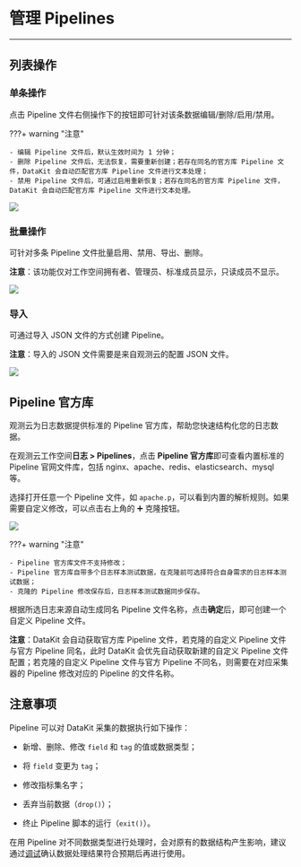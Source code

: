 # 管理 Pipelines

---


## 列表操作

### 单条操作

点击 Pipeline 文件右侧操作下的按钮即可针对该条数据编辑/删除/启用/禁用。

???+ warning "注意"

    - 编辑 Pipeline 文件后，默认生效时间为 1 分钟； 
    - 删除 Pipeline 文件后，无法恢复，需要重新创建；若存在同名的官方库 Pipeline 文件，DataKit 会自动匹配官方库 Pipeline 文件进行文本处理；  
    - 禁用 Pipeline 文件后，可通过启用重新恢复；若存在同名的官方库 Pipeline 文件，DataKit 会自动匹配官方库 Pipeline 文件进行文本处理。

![](img/1-pipeline-1.png)

### 批量操作

可针对多条 Pipeline 文件批量启用、禁用、导出、删除。

**注意**：该功能仅对工作空间拥有者、管理员、标准成员显示，只读成员不显示。

![](img/1-pipeline-5.png)

### 导入

可通过导入 JSON 文件的方式创建 Pipeline。

**注意**：导入的 JSON 文件需要是来自观测云的配置 JSON 文件。

![](img/1-pipeline-3.png)

## Pipeline 官方库

观测云为日志数据提供标准的 Pipeline 官方库，帮助您快速结构化您的日志数据。

在观测云工作空间**日志 > Pipelines**，点击 **Pipeline 官方库**即可查看内置标准的 Pipeline 官网文件库，包括 nginx、apache、redis、elasticsearch、mysql 等。


选择打开任意一个 Pipeline 文件，如 `apache.p`，可以看到内置的解析规则。如果需要自定义修改，可以点击右上角的 :heavy_plus_sign: 克隆按钮。


![](img/2.pipeline_2.png)


???+ warning "注意"

    - Pipeline 官方库文件不支持修改；  
    - Pipeline 官方库自带多个日志样本测试数据，在克隆前可选择符合自身需求的日志样本测试数据；  
    - 克隆的 Pipeline 修改保存后，日志样本测试数据同步保存。


根据所选日志来源自动生成同名 Pipeline 文件名称，点击**确定**后，即可创建一个自定义 Pipeline 文件。

**注意**：DataKit 会自动获取官方库 Pipeline 文件，若克隆的自定义 Pipeline 文件与官方 Pipeline 同名，此时 DataKit 会优先自动获取新建的自定义 Pipeline 文件配置；若克隆的自定义 Pipeline 文件与官方 Pipeline 不同名，则需要在对应采集器的 Pipeline 修改对应的 Pipeline 的文件名称。


<!--
创建完成后，可以在**日志 > Pipelines** 查看所有已经创建的自定义 Pipeline 文件，支持对 Pipeline 编辑/删除/启用/禁用。

![](img/2.pipeline_4.png)
-->

## 注意事项

Pipeline 可以对 DataKit 采集的数据执行如下操作：

- 新增、删除、修改 `field` 和 `tag` 的值或数据类型；

- 将 `field` 变更为 `tag`；

- 修改指标集名字；

- 丢弃当前数据（`drop()`）；

- 终止 Pipeline 脚本的运行（`exit()`）。

在用 Pipeline 对不同数据类型进行处理时，会对原有的数据结构产生影响，建议通过[调试](./use-pipeline/pipeline-quick-start.md)确认数据处理结果符合预期后再进行使用。
